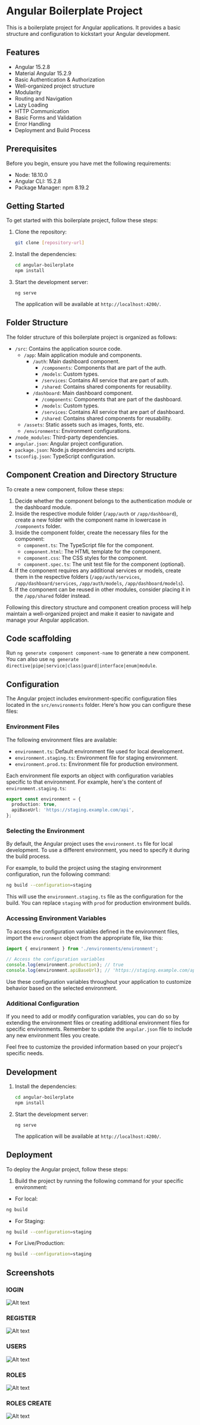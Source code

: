 
# Angular Boilerplate Project

This is a boilerplate project for Angular applications. It provides a basic structure and configuration to kickstart your Angular development.

## Features

- Angular 15.2.8
- Material Angular 15.2.9
- Basic Authentication & Authorization
- Well-organized project structure
- Modularity
- Routing and Navigation
- Lazy Loading
- HTTP Communication
- Basic Forms and Validation
- Error Handling
- Deployment and Build Process

## Prerequisites

Before you begin, ensure you have met the following requirements:

- Node: 18.10.0
- Angular CLI: 15.2.8
- Package Manager: npm 8.19.2

## Getting Started

To get started with this boilerplate project, follow these steps:

1. Clone the repository:

   ```bash
   git clone [repository-url]
   ```

2. Install the dependencies:

   ```bash
   cd angular-boilerplate
   npm install
   ```

3. Start the development server:

   ```
   ng serve
   ```

   The application will be available at `http://localhost:4200/`.

## Folder Structure

The folder structure of this boilerplate project is organized as follows:

- `/src`: Contains the application source code.
  - `/app`: Main application module and components.
    - `/auth`: Main dashboard component.
      - `/components`: Components that are part of the auth.
      - `/models`: Custom types.
      - `/services`: Contains All service that are part of auth.
      - `/shared`: Contains shared components for reusability.
    - `/dashboard`: Main dashboard component.
      - `/components`: Components that are part of the dashboard.
      - `/models`: Custom types.
      - `/services`: Contains All service that are part of dashboard.
      - `/shared`: Contains shared components for reusability.
  - `/assets`: Static assets such as images, fonts, etc.
  - `/environments`: Environment configurations.
- `/node_modules`: Third-party dependencies.
- `angular.json`: Angular project configuration.
- `package.json`: Node.js dependencies and scripts.
- `tsconfig.json`: TypeScript configuration.

## Component Creation and Directory Structure

To create a new component, follow these steps:

1. Decide whether the component belongs to the authentication module or the dashboard module.
2. Inside the respective module folder (`/app/auth` or `/app/dashboard`), create a new folder with the component name in lowercase in `/components` folder.
3. Inside the component folder, create the necessary files for the component:
   - `component.ts`: The TypeScript file for the component.
   - `component.html`: The HTML template for the component.
   - `component.css`: The CSS styles for the component.
   - `component.spec.ts`: The unit test file for the component (optional).
4. If the component requires any additional services or models, create them in the respective folders (`/app/auth/services`, `/app/dashboard/services`, `/app/auth/models`, `/app/dashboard/models`).
5. If the component can be reused in other modules, consider placing it in the `/app/shared` folder instead.

Following this directory structure and component creation process will help maintain a well-organized project and make it easier to navigate and manage your Angular application.

## Code scaffolding

Run ```ng generate component component-name``` to generate a new component. You can also use `ng generate directive|pipe|service|class|guard|interface|enum|module`.

## Configuration

The Angular project includes environment-specific configuration files located in the `src/environments` folder. Here's how you can configure these files:

### Environment Files

The following environment files are available:

- `environment.ts`: Default environment file used for local development.
- `environment.staging.ts`: Environment file for staging environment.
- `environment.prod.ts`: Environment file for production environment.

Each environment file exports an object with configuration variables specific to that environment. For example, here's the content of `environment.staging.ts`:

```typescript
export const environment = {
  production: true,
  apiBaseUrl: 'https://staging.example.com/api',
};
```

### Selecting the Environment

By default, the Angular project uses the `environment.ts` file for local development. To use a different environment, you need to specify it during the build process.

For example, to build the project using the staging environment configuration, run the following command:

```bash
ng build --configuration=staging
```

This will use the `environment.staging.ts` file as the configuration for the build. You can replace `staging` with `prod` for production environment builds.

### Accessing Environment Variables

To access the configuration variables defined in the environment files, import the `environment` object from the appropriate file, like this:

```typescript
import { environment } from './environments/environment';

// Access the configuration variables
console.log(environment.production); // true
console.log(environment.apiBaseUrl); // 'https://staging.example.com/api'
```

Use these configuration variables throughout your application to customize behavior based on the selected environment.

### Additional Configuration

If you need to add or modify configuration variables, you can do so by extending the environment files or creating additional environment files for specific environments. Remember to update the `angular.json` file to include any new environment files you create.

Feel free to customize the provided information based on your project's specific needs.

## Development

1. Install the dependencies:

   ```bash
   cd angular-boilerplate
   npm install
   ```

2. Start the development server:

   ```
   ng serve
   ```

   The application will be available at `http://localhost:4200/`.

## Deployment

To deploy the Angular project, follow these steps:

1. Build the project by running the following command for your specific environment:
  - For local:
  ```bash
  ng build
  ```
  - For Staging:
  ```bash
  ng build --configuration=staging
  ```
  - For Live/Production:
  ```bash
  ng build --configuration=staging
  ```

## Screenshots
### lOGIN
![Alt text](./src/assets/images/screenshots/login-screen.png?raw=true "Login Screen")

### REGISTER
![Alt text](./src/assets/images/screenshots/register-screen.png?raw=true "Register Screen")

### USERS
![Alt text](./src/assets/images/screenshots/user-screen.png?raw=true "Users Screen")

### ROLES
![Alt text](./src/assets/images/screenshots/roles-screen.png?raw=true "Roles Screen")

### ROLES CREATE
![Alt text](./src/assets/images/screenshots/roles-create-screen.png?raw=true "Roles Create Screen")
